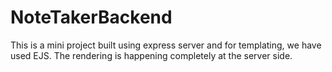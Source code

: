 # NoteTakerBackend
This is a mini project built using express server and for templating, we have used EJS. The rendering is happening completely at the server side.
